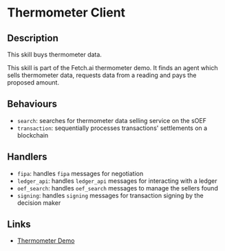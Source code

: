 # Thermometer Client

## Description

This skill buys thermometer data.

This skill is part of the Fetch.ai thermometer demo. It finds an agent which sells thermometer data, requests data from a reading and pays the proposed amount.

## Behaviours

* `search`: searches for thermometer data selling service on the sOEF
* `transaction`: sequentially processes transactions' settlements on a blockchain

## Handlers

* `fipa`: handles `fipa` messages for negotiation
* `ledger_api`: handles `ledger_api` messages for interacting with a ledger
* `oef_search`: handles `oef_search` messages to manage the sellers found
* `signing`: handles `signing` messages for transaction signing by the decision maker


## Links

* <a href="https://docs.fetch.ai/aea/thermometer-skills/" target="_blank">Thermometer Demo</a>
